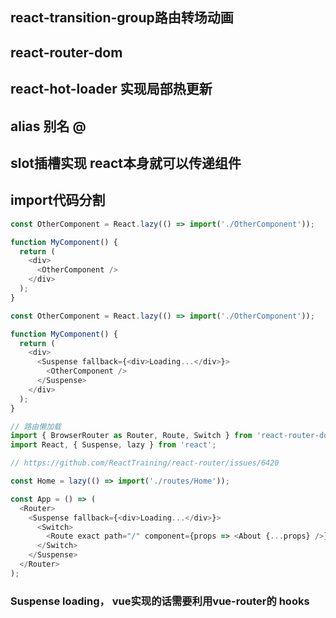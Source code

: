 ## react-transition-group路由转场动画
## react-router-dom

## react-hot-loader 实现局部热更新

## alias 别名 @ 

## slot插槽实现  react本身就可以传递组件

## import代码分割 

```js
const OtherComponent = React.lazy(() => import('./OtherComponent'));

function MyComponent() {
  return (
    <div>
      <OtherComponent />
    </div>
  );
}
```


```js
const OtherComponent = React.lazy(() => import('./OtherComponent'));

function MyComponent() {
  return (
    <div>
      <Suspense fallback={<div>Loading...</div>}>
        <OtherComponent />
      </Suspense>
    </div>
  );
}
```

```js
// 路由懒加载
import { BrowserRouter as Router, Route, Switch } from 'react-router-dom';
import React, { Suspense, lazy } from 'react';

// https://github.com/ReactTraining/react-router/issues/6420

const Home = lazy(() => import('./routes/Home'));

const App = () => (
  <Router>
    <Suspense fallback={<div>Loading...</div>}>
      <Switch>
        <Route exact path="/" component={props => <About {...props} />}/>
      </Switch>
    </Suspense>
  </Router>
);
```

### Suspense loading，  vue实现的话需要利用vue-router的 hooks